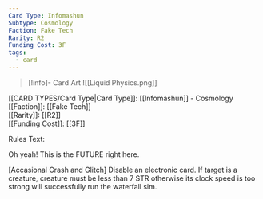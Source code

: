 ```yaml
---
Card Type: Infomashun
Subtype: Cosmology
Faction: Fake Tech
Rarity: R2
Funding Cost: 3F
tags:
  - card
---
```

> [!info]- Card Art
> ![[Liquid Physics.png]]

[[CARD TYPES/Card Type|Card Type]]: [[Infomashun]] - Cosmology  
[[Faction]]: [[Fake Tech]]  
[[Rarity]]: [[R2]]  
[[Funding Cost]]: [[3F]]  

Rules Text:  

Oh yeah! This is the FUTURE right here.  

[Accasional Crash and Glitch] Disable an electronic card. If target is a creature, creature must be less than 7 STR otherwise its clock speed is too strong will successfully run the waterfall sim.  